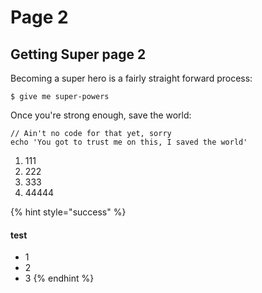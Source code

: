 # Page 2

## Getting Super page 2

Becoming a super hero is a fairly straight forward process:

```text
$ give me super-powers
```

Once you're strong enough, save the world:

```text
// Ain't no code for that yet, sorry
echo 'You got to trust me on this, I saved the world'
```

1. 111
2. 222
3. 333
4. 44444


{% hint style="success" %}
#### test

* 1
* 2
* 3
{% endhint %}


